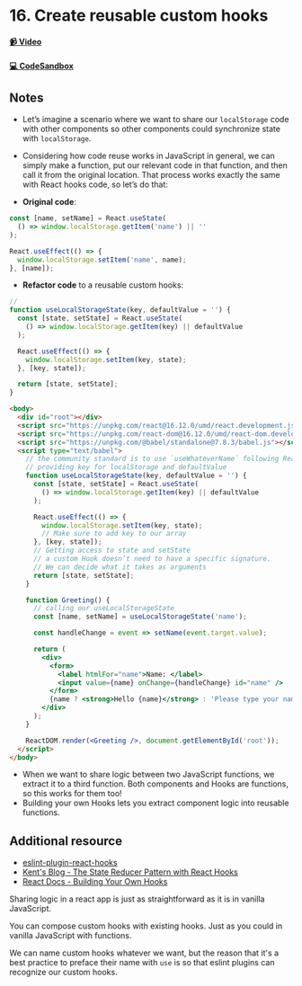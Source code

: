 # 16. Create reusable custom hooks

#### [📹 Video](https://egghead.io/lessons/react-v2-16-create-reusable-custom-hooks?pl=a-beginners-guide-to-react-v2-6c4d)

#### [💻 CodeSandbox](https://codesandbox.io/s/github/kentcdodds/beginners-guide-to-react/tree/codesandbox/16-custom-hooks?from-embed)

## Notes

- Let’s imagine a scenario where we want to share our `localStorage` code with other components so other components could synchronize state with `localStorage`.

- Considering how code reuse works in JavaScript in general, we can simply make a function, put our relevant code in that function, and then call it from the original location. That process works exactly the same with React hooks code, so let’s do that:

- **Original code**:

```js
const [name, setName] = React.useState(
  () => window.localStorage.getItem('name') || ''
);

React.useEffect(() => {
  window.localStorage.setItem('name', name);
}, [name]);
```

- **Refactor code** to a reusable custom hooks:

```js
//
function useLocalStorageState(key, defaultValue = '') {
  const [state, setState] = React.useState(
    () => window.localStorage.getItem(key) || defaultValue
  );

  React.useEffect(() => {
    window.localStorage.setItem(key, state);
  }, [key, state]);

  return [state, setState];
}
```

```html
<body>
  <div id="root"></div>
  <script src="https://unpkg.com/react@16.12.0/umd/react.development.js"></script>
  <script src="https://unpkg.com/react-dom@16.12.0/umd/react-dom.development.js"></script>
  <script src="https://unpkg.com/@babel/standalone@7.8.3/babel.js"></script>
  <script type="text/babel">
    // the community standard is to use `useWhateverName` following React Hooks name standards
    // providing key for localStorage and defaultValue
    function useLocalStorageState(key, defaultValue = '') {
      const [state, setState] = React.useState(
        () => window.localStorage.getItem(key) || defaultValue
      );

      React.useEffect(() => {
        window.localStorage.setItem(key, state);
        // Make sure to add key to our array
      }, [key, state]);
      // Getting access to state and setState
      // a custom Hook doesn’t need to have a specific signature.
      // We can decide what it takes as arguments
      return [state, setState];
    }

    function Greeting() {
      // calling our useLocalStorageState
      const [name, setName] = useLocalStorageState('name');

      const handleChange = event => setName(event.target.value);

      return (
        <div>
          <form>
            <label htmlFor="name">Name: </label>
            <input value={name} onChange={handleChange} id="name" />
          </form>
          {name ? <strong>Hello {name}</strong> : 'Please type your name'}
        </div>
      );
    }

    ReactDOM.render(<Greeting />, document.getElementById('root'));
  </script>
</body>
```

- When we want to share logic between two JavaScript functions, we extract it to a third function. Both components and Hooks are functions, so this works for them too!
- Building your own Hooks lets you extract component logic into reusable functions.

## Additional resource

- [eslint-plugin-react-hooks](https://www.npmjs.com/package/eslint-plugin-react-hooks)
- [Kent's Blog - The State Reducer Pattern with React Hooks](https://kentcdodds.com/blog/the-state-reducer-pattern-with-react-hooks)
- [React Docs - Building Your Own Hooks](https://reactjs.org/docs/hooks-custom.html)

<TimeStamp start="0:00" end="0:15">
  
  Sharing logic in a react app is just as straightforward as it is in vanilla JavaScript. 
  
</TimeStamp>

<TimeStamp start="0:30" end="1:20">
  
  You can compose custom hooks with existing hooks. Just as you could in vanilla JavaScript with functions.
  
</TimeStamp>

<TimeStamp start="2:30" end="2:40">
  
  We can name custom hooks whatever we want, but the reason that it's a best practice to preface their name with `use` is so that eslint plugins can recognize our custom hooks.
  
</TimeStamp>